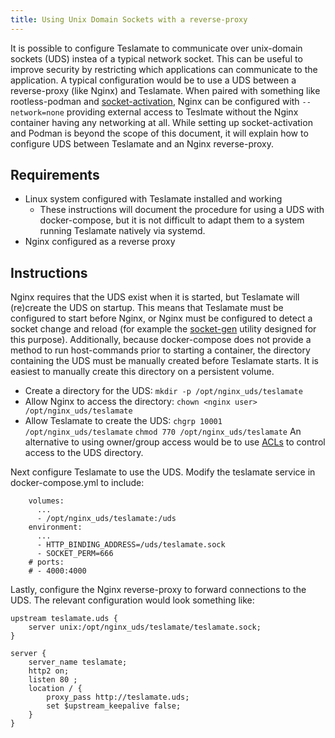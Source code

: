 ```yaml
---
title: Using Unix Domain Sockets with a reverse-proxy
---
```


It is possible to configure Teslamate to communicate over unix-domain sockets (UDS) instea of a typical network socket.  This can be useful to improve security by restricting which applications can communicate to the application.  A typical configuration would be to use a UDS between a reverse-proxy (like Nginx) and Teslamate.  When paired with something like rootless-podman and [socket-activation](https://github.com/containers/podman/blob/main/docs/tutorials/socket_activation.md), Nginx can be configured with `--network=none` providing external access to Teslmate without the Nginx container having any networking at all. While setting up socket-activation and Podman is beyond the scope of this document, it will explain how to configure UDS between Teslamate and an Nginx reverse-proxy.


## Requirements

- Linux system configured with Teslamate installed and working
  - These instructions will document the procedure for using a UDS with docker-compose, but it is not difficult to adapt them to a system running Teslamate natively via systemd.
- Nginx configured as a reverse proxy


## Instructions

Nginx requires that the UDS exist when it is started, but Teslamate will (re)create the UDS on startup.  This means that Teslamate must be configured to start before Nginx, or Nginx must be configured to detect a socket change and reload (for example the [socket-gen](https://github.com/PhracturedBlue/socket-gen) utility designed for this purpose). Additionally, because docker-compose does not provide a method to run host-commands prior to starting a container, the directory containing the UDS must be manually created before Teslamate starts.  It is easiest to manually create this directory on a persistent volume.
  - Create a directory for the UDS:
    `mkdir -p /opt/nginx_uds/teslamate`
  - Allow Nginx to access the directory:
    `chown <nginx user> /opt/nginx_uds/teslamate`
  - Allow Teslamate to create the UDS:
     `chgrp 10001 /opt/nginx_uds/teslamate`
     `chmod 770 /opt/nginx_uds/teslamate`
An alternative to using owner/group access would be to use [ACLs](https://wiki.debian.org/Permissions#Access_Control_Lists_in_Linux) to control access to the UDS directory.

Next configure Teslamate to use the UDS.  Modify the teslamate service in docker-compose.yml to include:
```
    volumes:
      ...
      - /opt/nginx_uds/teslamate:/uds
    environment:
      ...
      - HTTP_BINDING_ADDRESS=/uds/teslamate.sock
      - SOCKET_PERM=666
    # ports:
    # - 4000:4000
```

Lastly, configure the Nginx reverse-proxy to forward connections to the UDS.  The relevant configuration would look something like:
```
upstream teslamate.uds {
    server unix:/opt/nginx_uds/teslamate/teslamate.sock;
}

server {
    server_name teslamate;
    http2 on;
    listen 80 ;
    location / {
        proxy_pass http://teslamate.uds;
        set $upstream_keepalive false;
    }
}
```
